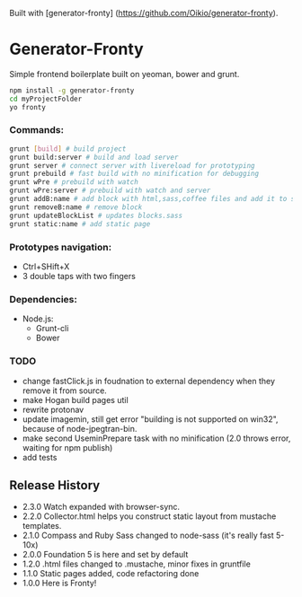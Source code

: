 Built with [generator-fronty] (https://github.com/Oikio/generator-fronty).


Generator-Fronty
=========

Simple frontend boilerplate built on yeoman, bower and grunt.

``` bash
npm install -g generator-fronty
cd myProjectFolder
yo fronty
```

### Commands:
``` bash
grunt [build] # build project
grunt build:server # build and load server
grunt server # connect server with livereload for prototyping
grunt prebuild # fast build with no minification for debugging
grunt wPre # prebuild with watch
grunt wPre:server # prebuild with watch and server
grunt addB:name # add block with html,sass,coffee files and add it to styles/_blocks.sass
grunt removeB:name # remove block
grunt updateBlockList # updates blocks.sass
grunt static:name # add static page
```

### Prototypes navigation:
* Ctrl+SHift+X
* 3 double taps with two fingers

### Dependencies:
* Node.js:
    * Grunt-cli
    * Bower

### TODO
* change fastClick.js in foudnation to external dependency when they remove it from source.
* make Hogan build pages util
* rewrite protonav
* update imagemin, still get error "building is not supported on win32", because of node-jpegtran-bin.
* make second UseminPrepare task with no minification (2.0 throws error, waiting for npm publish)
* add tests

## Release History
* 2.3.0 Watch expanded with browser-sync.
* 2.2.0 Collector.html helps you construct static layout from mustache templates.
* 2.1.0 Compass and Ruby Sass changed to node-sass (it's really fast 5-10x)
* 2.0.0 Foundation 5 is here and set by default
* 1.2.0 .html files changed to .mustache, minor fixes in gruntfile
* 1.1.0 Static pages added, code refactoring done
* 1.0.0 Here is Fronty!